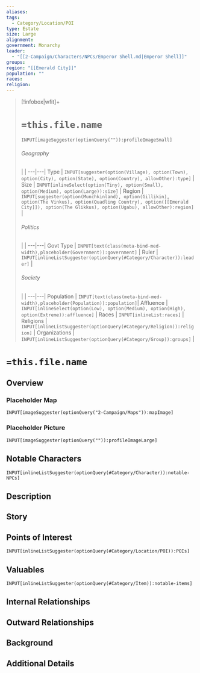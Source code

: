 ```yaml
---
aliases: 
tags:
  - Category/Location/POI
type: Estate
size: Large
alignment: 
government: Monarchy
leader:
  - "[[2-Campaign/Characters/NPCs/Emperor Shell.md|Emperor Shell]]"
groups: 
region: "[[Emerald City]]"
population: ""
races: 
religion: 
---
```




> [!infobox|wfit]+
> # `=this.file.name`
> `INPUT[imageSuggester(optionQuery("")):profileImageSmall]`
> ###### Geography
>  |   |
> ---|---|
> Type | `INPUT[suggester(option(Village), option(Town), option(City), option(State), option(Country), allowOther):type]` |
> Size | `INPUT[inlineSelect(option(Tiny), option(Small), option(Medium), option(Large)):size]` |
> Region | `INPUT[suggester(option(Munchkinland), option(Gillikin), option(The Vinkus), option(Quadling Country), option([[Emerald City]]), option(The Glikkus), option(Ugabu), allowOther):region]` |
> ###### Politics
>  |   |
> ---|---|
> Govt Type | `INPUT[text(class(meta-bind-med-width),placeholder(Government)):government]` |
> Ruler | `INPUT[inlineListSuggester(optionQuery(#Category/Character)):leader]` |
> ###### Society
>  |   |
> ---|---|
> Population | `INPUT[text(class(meta-bind-med-width),placeholder(Population)):population]`|
> Affluence | `INPUT[inlineSelect(option(Low), option(Medium), option(High), option(Extreme)):affluence]` |
> Races | `INPUT[inlineList:races]` |
> Religions | `INPUT[inlineListSuggester(optionQuery(#Category/Religion)):religion]`  |
> Organizations | `INPUT[inlineListSuggester(optionQuery(#Category/Group)):groups]` |


# `=this.file.name`
## Overview

### Placeholder Map
`INPUT[imageSuggester(optionQuery("2-Campaign/Maps")):mapImage]`

### Placeholder Picture
`INPUT[imageSuggester(optionQuery("")):profileImageLarge]`

## Notable Characters
`INPUT[inlineListSuggester(optionQuery(#Category/Character)):notable-NPCs]`

## Description

## Story

## Points of Interest
`INPUT[inlineListSuggester(optionQuery(#Category/Location/POI)):POIs]`

## Valuables
`INPUT[inlineListSuggester(optionQuery(#Category/Item)):notable-items]`

## Internal Relationships

## Outward Relationships

## Background

## Additional Details

